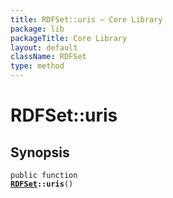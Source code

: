 ```yaml
---
title: RDFSet::uris — Core Library
package: lib
packageTitle: Core Library
layout: default
className: RDFSet
type: method
---
```


# RDFSet::uris

## Synopsis

<code>public function <b><a href="RDFSet">RDFSet</a>::uris</b>()</code>

